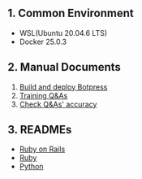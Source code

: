## 1. Common Environment

- WSL(Ubuntu 20.04.6 LTS)
- Docker 25.0.3

## 2. Manual Documents

1. [Build and deploy Botpress](./docs/01_build_and_deploy_botpress.md)
2. [Training Q&As](./docs/02_preprare_qas.md)
3. [Check Q&As' accuracy](./docs/03_check_qnas_accuracy.md)

## 3. READMEs

- [Ruby on Rails](./ruby-on-rails/README.md)
- [Ruby](./ruby/README.md)
- [Python](./python/README.md)
